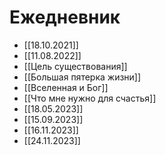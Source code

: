 # Ежедневник

- [[18.10.2021]]
- [[11.08.2022]]
- [[Цель существования]]
- [[Большая пятерка жизни]]
- [[Вселенная и Бог]]
- [[Что мне нужно для счастья]]
- [[18.05.2023]]
- [[15.09.2023]]
- [[16.11.2023]]
- [[24.11.2023]]